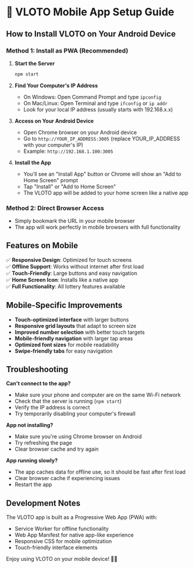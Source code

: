 # 📱 VLOTO Mobile App Setup Guide

## How to Install VLOTO on Your Android Device

### Method 1: Install as PWA (Recommended)

1. **Start the Server**
   ```bash
   npm start
   ```

2. **Find Your Computer's IP Address**
   - On Windows: Open Command Prompt and type `ipconfig`
   - On Mac/Linux: Open Terminal and type `ifconfig` or `ip addr`
   - Look for your local IP address (usually starts with 192.168.x.x)

3. **Access on Your Android Device**
   - Open Chrome browser on your Android device
   - Go to `http://YOUR_IP_ADDRESS:3005` (replace YOUR_IP_ADDRESS with your computer's IP)
   - Example: `http://192.168.1.100:3005`

4. **Install the App**
   - You'll see an "Install App" button or Chrome will show an "Add to Home Screen" prompt
   - Tap "Install" or "Add to Home Screen"
   - The VLOTO app will be added to your home screen like a native app

### Method 2: Direct Browser Access

- Simply bookmark the URL in your mobile browser
- The app will work perfectly in mobile browsers with full functionality

## Features on Mobile

✅ **Responsive Design**: Optimized for touch screens  
✅ **Offline Support**: Works without internet after first load  
✅ **Touch-Friendly**: Large buttons and easy navigation  
✅ **Home Screen Icon**: Installs like a native app  
✅ **Full Functionality**: All lottery features available  

## Mobile-Specific Improvements

- **Touch-optimized interface** with larger buttons
- **Responsive grid layouts** that adapt to screen size
- **Improved number selection** with better touch targets
- **Mobile-friendly navigation** with larger tap areas
- **Optimized font sizes** for mobile readability
- **Swipe-friendly tabs** for easy navigation

## Troubleshooting

**Can't connect to the app?**
- Make sure your phone and computer are on the same Wi-Fi network
- Check that the server is running (`npm start`)
- Verify the IP address is correct
- Try temporarily disabling your computer's firewall

**App not installing?**
- Make sure you're using Chrome browser on Android
- Try refreshing the page
- Clear browser cache and try again

**App running slowly?**
- The app caches data for offline use, so it should be fast after first load
- Clear browser cache if experiencing issues
- Restart the app

## Development Notes

The VLOTO app is built as a Progressive Web App (PWA) with:
- Service Worker for offline functionality
- Web App Manifest for native app-like experience
- Responsive CSS for mobile optimization
- Touch-friendly interface elements

Enjoy using VLOTO on your mobile device! 🎰📱 
